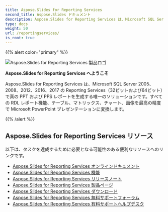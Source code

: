 ```yaml
---
title: Aspose.Slides for Reporting Services
second_title: Aspose.Slides ドキュメント
description: Aspose.Slides for Reporting Services は、Microsoft SQL Server 2005、2008、2012、2016、2017 の Reporting Services（32ビットおよび64ビット）で真の PPT および PPS レポートを生成する唯一のソリューションです。
type: docs
weight: 50
url: /reportingservices/
is_root: true
---
```


{{% alert color="primary" %}}

![Aspose.Slides for Reporting Services 製品ロゴ](home_1.png)

**Aspose.Slides for Reporting Services へようこそ**

Aspose.Slides for Reporting Services は、Microsoft SQL Server 2005、2008、2012、2016、2017 の Reporting Services（32ビットおよび64ビット）で真の PPT および PPS レポートを生成する唯一のソリューションです。すべての RDL レポート機能、テーブル、マトリックス、チャート、画像を最高の精度で Microsoft PowerPoint プレゼンテーションに変換します。

{{% /alert %}}

## **Aspose.Slides for Reporting Services リソース**

以下は、タスクを達成するために必要となる可能性のある便利なリソースへのリンクです。

- [Aspose.Slides for Reporting Services オンラインドキュメント](/slides/reportingservices/)
- [Aspose.Slides for Reporting Services 機能](/slides/reportingservices/features/)
- [Aspose.Slides for Reporting Services リリースノート](https://releases.aspose.com/slides/reportingservices/release-notes/)
- [Aspose.Slides for Reporting Services 製品ページ](https://products.aspose.com/slides/reporting-services/)
- [Aspose.Slides for Reporting Services ダウンロード](https://releases.aspose.com/slides/reportingservices/)
- [Aspose.Slides for Reporting Services 無料サポートフォーラム](https://forum.aspose.com/c/slides/11)
- [Aspose.Slides for Reporting Services 有料サポートヘルプデスク](https://helpdesk.aspose.com/)